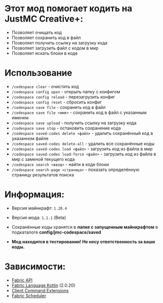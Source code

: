 # Этот мод помогает кодить на JustMC Creative+:
- Позволяет очищать код
- Позволяет сохранить код в файл
- Позволяет получить ссылку на загрузку кода
- Позволяет загрузить файл с кодом в мир
- Позволяет искать блоки в коде

# Использование
- `/codespace clear` - очистить код
- `/codespace config open` - открыть папку с конфигом
- `/codespace config reload` - перезагрузить конфиг
- `/codespace config reset` - сбросить конфиг
- `/codespace save file` - сохранить код в файл
- `/codespace save file <имя>` - сохранить код в файл с указанным именем
- `/codespace save upload` - получить ссылку на загрузку кода
- `/codespace save stop` - остановить сохранение кода
- `/codespace saved-codes delete <файл>` - удалить сохранённый код в указанном файле
- `/codespace saved-codes delete-all` - удалить все сохранённые коды
- `/codespace saved-codes load <файл>` - загрузить код из файла в мир
- `/codespace saved-codes load-force <файл>` - загрузить код из файла в мир с заменой текущего кода
- `/codespace search <ввод>` - найти в коде блоки
- `/codespace search-page <страница>` - показать определённую страницу результатов поиска

# Информация:
- Версия майнкрафт: `1.20.4`
- Версия мода: `1.1.1` (Beta)

- Сохранённые коды хранятся в **папке с запущенным майнкрафтом** в подкаталоге **config/jmc-codespace/saved**

- **Мод находится в тестировании! Не несу ответственность за ваши коды.**

# Зависимости:
- [Fabric API](https://modrinth.com/mod/fabric-api/versions)
- [Fabric Language Kotlin](https://modrinth.com/mod/fabric-language-kotlin/versions) (2.0.20)
- [Client Command Extensions](https://github.com/unidok/ClientCommandExtensions/releases)
- [Fabric Scheduler](https://github.com/unidok/FabricScheduler/releases)

